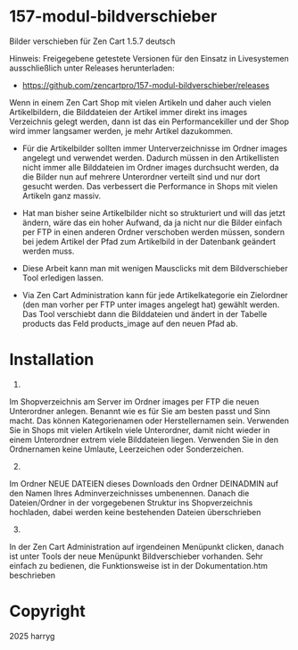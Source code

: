 # 157-modul-bildverschieber
Bilder verschieben für Zen Cart 1.5.7 deutsch

Hinweis: 
Freigegebene getestete Versionen für den Einsatz in Livesystemen ausschließlich unter Releases herunterladen:
* https://github.com/zencartpro/157-modul-bildverschieber/releases

Wenn in einem Zen Cart Shop mit vielen Artikeln und daher auch vielen Artikelbildern, die Bilddateien der Artikel immer direkt ins images Verzeichnis gelegt werden, dann ist das ein Performancekiller und der Shop wird immer langsamer werden, je mehr Artikel dazukommen.

* Für die Artikelbilder sollten immer Unterverzeichnisse im Ordner images angelegt und verwendet werden. Dadurch müssen in den Artikellisten nicht immer alle Bilddateien im Ordner images durchsucht werden, da die Bilder nun auf mehrere Unterordner verteilt sind und nur dort gesucht werden.
Das verbessert die Performance in Shops mit vielen Artikeln ganz massiv.

* Hat man bisher seine Artikelbilder nicht so strukturiert und will das jetzt ändern, wäre das ein hoher Aufwand, da ja nicht nur die Bilder einfach per FTP in einen anderen Ordner verschoben werden müssen, sondern bei jedem Artikel der Pfad zum Artikelbild in der Datenbank geändert werden muss.

* Diese Arbeit kann man mit wenigen Mausclicks mit dem Bildverschieber Tool erledigen lassen.
* Via Zen Cart Administration kann für jede Artikelkategorie ein Zielordner (den man vorher per FTP unter images angelegt hat) gewählt werden. Das Tool verschiebt dann die Bilddateien und ändert in der Tabelle products das Feld products_image auf den neuen Pfad ab.

# Installation

1)
Im Shopverzeichnis am Server im Ordner images per FTP die neuen Unterordner anlegen.
Benannt wie es für Sie am besten passt und Sinn macht. Das können Kategorienamen oder Herstellernamen sein. 
Verwenden Sie in Shops mit vielen Artikeln viele Unterordner, damit nicht wieder in einem Unterordner extrem viele Bilddateien liegen.
Verwenden Sie in den Ordnernamen keine Umlaute, Leerzeichen oder Sonderzeichen.

2)
Im Ordner NEUE DATEIEN dieses Downloads den Ordner DEINADMIN auf den Namen Ihres Adminverzeichnisses umbenennen.
Danach die Dateien/Ordner in der vorgegebenen Struktur ins Shopverzeichnis hochladen, dabei werden keine bestehenden Dateien überschrieben

3)
In der Zen Cart Administration auf irgendeinen Menüpunkt clicken, danach ist unter Tools der neue Menüpunkt Bildverschieber vorhanden.
Sehr einfach zu bedienen, die Funktionsweise ist in der Dokumentation.htm beschrieben

# Copyright 
2025 harryg

